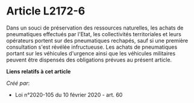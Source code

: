 # Article L2172-6

Dans un souci de préservation des ressources naturelles, les achats de pneumatiques effectués par l'Etat, les collectivités
territoriales et leurs opérateurs portent sur des pneumatiques rechapés, sauf si une première consultation s'est révélée
infructueuse. Les achats de pneumatiques portant sur les véhicules d'urgence ainsi que les véhicules militaires peuvent être
dispensés des obligations prévues au présent article.

**Liens relatifs à cet article**

_Créé par_:

  - Loi n°2020-105 du 10 février 2020 - art. 60
